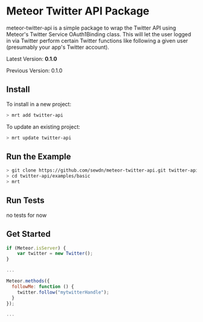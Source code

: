 Meteor Twitter API Package
==========================

meteor-twitter-api is a simple package to wrap the Twitter API using Meteor's Twitter Service OAuth1Binding class. This will let the user logged in via Twitter perform certain Twitter functions like following a given user (presumably your app's Twitter account).

Latest Version: **0.1.0**

Previous Version: 0.1.0

## Install

To install in a new project:
```bash
> mrt add twitter-api
```

To update an existing project:
```bash
> mrt update twitter-api
```

## Run the Example
```bash
> git clone https://github.com/sewdn/meteor-twitter-api.git twitter-api
> cd twitter-api/examples/basic
> mrt
```

## Run Tests
no tests for now

## Get Started

```javascript
if (Meteor.isServer) {
    var twitter = new Twitter();
}

...

Meteor.methods({
  followMe: function () {
    twitter.follow("mytwitterHandle");
  }
});

...


```
